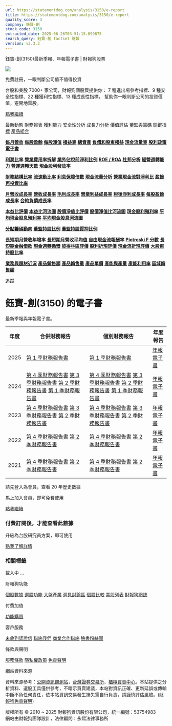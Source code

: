```yaml
---
url: https://statementdog.com/analysis/3150/e-report
title: https://statementdog.com/analysis/3150/e-report
quality_score: 3
company: 鈺寶-創
stock_code: 3150
extracted_date: 2025-06-26T03:51:15.899875
search_query: 鈺寶-創 factset 財報
version: v3.3.3
---
```


鈺寶-創(3150)最新季報、年報電子書 | 財報狗股票















![](https://www.facebook.com/tr?id=1265443774131605&ev=PageView&noscript=1)













































































免費註冊，一眼判斷公司值不值得投資

台股和美股 7000+ 家公司，財報狗個股頁提供你：
7 種進出場參考指標、9 種安全性指標、22 種獲利性指標、13 種成長性指標，
幫助你一眼判斷公司的投資價值，避開地雷股。

[點我繼續](/users/sign_up)

[最新動態](/analysis/3150)
[財務報表](/analysis/3150/monthly-revenue)
[獲利能力](/analysis/3150/profit-margin)
[安全性分析](/analysis/3150/financial-structure-ratio)
[成長力分析](/analysis/3150/monthly-revenue-growth-rate)
[價值評估](/analysis/3150/pe)
[董監與籌碼](/analysis/3150/broker-trading)
[關鍵指標](/analysis/3150/long-term-and-short-term-monthly-revenue-yoy)
[產品組合](/analysis/3150/ai-search)

[**每月營收**](/analysis/3150/monthly-revenue)
[**每股盈餘**](/analysis/3150/eps)
[**每股淨值**](/analysis/3150/nav)
[**損益表**](/analysis/3150/income-statement)
[**總資產**](/analysis/3150/assets)
[**負債和股東權益**](/analysis/3150/liabilities-and-equity)
[**現金流量表**](/analysis/3150/cash-flow-statement)
[**股利政策**](/analysis/3150/dividend-policy)
[**電子書**](/analysis/3150/e-report)

[**利潤比率**](/analysis/3150/profit-margin)
[**營業費用率拆解**](/analysis/3150/operating-expense-ratio)
[**業外佔稅前淨利比例**](/analysis/3150/non-operating-income-to-profit-before-tax)
[**ROE / ROA**](/analysis/3150/roe-roa)
[**杜邦分析**](/analysis/3150/du-pont-analysis)
[**經營週轉能力**](/analysis/3150/turnover-ratio)
[**營運週轉天數**](/analysis/3150/turnover-days)
[**現金股利發放率**](/analysis/3150/dividend-payout-ratio)

[**財務結構比率**](/analysis/3150/financial-structure-ratio)
[**流速動比率**](/analysis/3150/current-ratio-and-quick-ratio)
[**利息保障倍數**](/analysis/3150/interest-coverage-ratio)
[**現金流量分析**](/analysis/3150/cash-flow-analysis)
[**營業現金流對淨利比**](/analysis/3150/operating-cash-flow-to-net-income-ratio)
[**盈餘再投資比率**](/analysis/3150/reinvestment-rate)

[**月營收成長率**](/analysis/3150/monthly-revenue-growth-rate)
[**營收成長率**](/analysis/3150/revenue-growth-rate)
[**毛利成長率**](/analysis/3150/gross-profit-growth-rate)
[**營業利益成長率**](/analysis/3150/operating-income-growth-rate)
[**稅後淨利成長率**](/analysis/3150/net-income-growth-rate)
[**每股盈餘成長率**](/analysis/3150/eps-growth-rate)
[**合約負債成長率**](/analysis/3150/current-contract-liabilities-growth-rate)

[**本益比評價**](/analysis/3150/pe)
[**本益比河流圖**](/analysis/3150/pe-band)
[**股價淨值比評價**](/analysis/3150/pb)
[**股價淨值比河流圖**](/analysis/3150/pb-band)
[**現金股利殖利率**](/analysis/3150/dividend-yield)
[**平均現金股息殖利率**](/analysis/3150/average-dividend-yield)
[**平均現金股息河流圖**](/analysis/3150/average-dividend-yield-band)

[**分點籌碼動向**](/analysis/3150/broker-trading)
[**董監持股比例**](/analysis/3150/board-members-and-supervisors-shares-to-shares-outstanding-ratio)
[**董監持股質押比例**](/analysis/3150/pledging-ratio-of-board-members-and-supervisors)

[**長短期月營收年增率**](/analysis/3150/long-term-and-short-term-monthly-revenue-yoy)
[**長短期月營收平均值**](/analysis/3150/average-long-term-and-short-term-monthly-revenue)
[**自由現金流報酬率**](/analysis/3150/croic)
[**Piotroski F 分數**](/analysis/3150/piotroski-f-score)
[**長短期金融借款**](/analysis/3150/financial-borrowing)
[**現金週轉循環**](/analysis/3150/cash-conversion-cycle)
[**彼得林區評價**](/analysis/3150/peter-lynch-valuation)
[**股利折現評價**](/analysis/3150/dividend-discount-valuation)
[**現金流折現評價**](/analysis/3150/dcf-valuation)
[**大股東持股比率**](/analysis/3150/majority-shareholders-share-ratio)

[**業務與題材近況**](/analysis/3150/ai-search)
[**產品銷售額**](/analysis/3150/product-sales-figure)
[**產品銷售量**](/analysis/3150/product-sales-volume)
[**產品單價**](/analysis/3150/product-unit-price)
[**產能與產量**](/analysis/3150/production-capacity)
[**產能利用率**](/analysis/3150/production-capacity-utilization)
[**區域銷售額**](/analysis/3150/product-regional-sales)

[追蹤](/users/sign_up)

# 鈺寶-創(3150) 的電子書

最新季報與年報電子書。

| 年度 | 合併財務報告 | 個別財務報告 | 年度報告 |
| --- | --- | --- | --- |
| 2025 | [第 1 季財務報告書](/analysis) | [第 1 季財務報告書](https://doc.twse.com.tw/server-java/t57sb01?co_id=3150&colorchg=1&kind=A&step=9&filename=202501_3150_AI2.pdf) | [年報電子書](/analysis) |
| 2024 | [第 4 季財務報告書](/analysis)  [第 3 季財務報告書](/analysis)  [第 2 季財務報告書](/analysis)  [第 1 季財務報告書](/analysis) | [第 4 季財務報告書](https://doc.twse.com.tw/server-java/t57sb01?co_id=3150&colorchg=1&kind=A&step=9&filename=202404_3150_AI2.pdf)  [第 3 季財務報告書](https://doc.twse.com.tw/server-java/t57sb01?co_id=3150&colorchg=1&kind=A&step=9&filename=202403_3150_AI2.pdf)  [第 2 季財務報告書](https://doc.twse.com.tw/server-java/t57sb01?co_id=3150&colorchg=1&kind=A&step=9&filename=202402_3150_AI2.pdf)  [第 1 季財務報告書](https://doc.twse.com.tw/server-java/t57sb01?co_id=3150&colorchg=1&kind=A&step=9&filename=202401_3150_AI2.pdf) | [年報電子書](https://doc.twse.com.tw/server-java/t57sb01?co_id=3150&colorchg=1&kind=F&step=9&filename=2024_3150_20250523F04.pdf) |
| 2023 | [第 4 季財務報告書](/analysis)  [第 3 季財務報告書](/analysis)  [第 2 季財務報告書](/analysis) | [第 4 季財務報告書](https://doc.twse.com.tw/server-java/t57sb01?co_id=3150&colorchg=1&kind=A&step=9&filename=202304_3150_AI2.pdf)  [第 3 季財務報告書](https://doc.twse.com.tw/server-java/t57sb01?co_id=3150&colorchg=1&kind=A&step=9&filename=202303_3150_AI2.pdf)  [第 2 季財務報告書](https://doc.twse.com.tw/server-java/t57sb01?co_id=3150&colorchg=1&kind=A&step=9&filename=202302_3150_AI2.pdf) | [年報電子書](https://doc.twse.com.tw/server-java/t57sb01?co_id=3150&colorchg=1&kind=F&step=9&filename=2023_3150_20240417F04.pdf) |
| 2022 | [第 4 季財務報告書](/analysis)  [第 2 季財務報告書](/analysis) | [第 4 季財務報告書](https://doc.twse.com.tw/server-java/t57sb01?co_id=3150&colorchg=1&kind=A&step=9&filename=202204_3150_AI2.pdf)  [第 2 季財務報告書](https://doc.twse.com.tw/server-java/t57sb01?co_id=3150&colorchg=1&kind=A&step=9&filename=202202_3150_AI2.pdf) | [年報電子書](https://doc.twse.com.tw/server-java/t57sb01?co_id=3150&colorchg=1&kind=F&step=9&filename=2022_3150_20230613F04.pdf) |
| 2021 | [第 4 季財務報告書](/analysis)  [第 2 季財務報告書](/analysis) | [第 4 季財務報告書](https://doc.twse.com.tw/server-java/t57sb01?co_id=3150&colorchg=1&kind=A&step=9&filename=202104_3150_AI2.pdf)  [第 2 季財務報告書](https://doc.twse.com.tw/server-java/t57sb01?co_id=3150&colorchg=1&kind=A&step=9&filename=202102_3150_AI2.pdf) | [年報電子書](https://doc.twse.com.tw/server-java/t57sb01?co_id=3150&colorchg=1&kind=F&step=9&filename=2021_3150_20220623F04.pdf) |

請先登入為會員，查看 20 年歷史數據

馬上加入會員，即可免費使用

[點我繼續](/users/sign_up)

### 付費訂閱後，才能查看此數據

升級為台股研究員方案，即可使用

[點我了解詳情](/pricing)

### 相關標籤

載入中 ...





財報狗功能

[個股數據](/analysis)
[選股功能](/screeners)
[大盤產業](/taiex)
[洞見討論區](/insight)
[個股比較](/compare/tpe)
[美股列表](/us-stock-list)
[財報狗網誌](/blog/)

付費加值

[功能購買](/pricing)

客戶服務

[未收到認證信](/users/recv_auth_fail)
[聯絡我們](/contact)
[商業合作聯絡](/contact)
[臉書粉絲團](//www.facebook.com/statementdog)

條款與聲明

[服務條款](/law/tos)
[隱私權政策](/law/privacy)
[免責聲明](/law/disclaimer)

網站資料來源

資料來源参考：[公開資訊觀測站](http://mops.twse.com.tw/mops/web/index)，[台灣證券交易所](http://www.tse.com.tw/)，[櫃檯買賣中心](http://www.otc.org.tw/)。本站提供之分析資料、選股工具僅供參考，不暗示買賣建議，本站對資訊正確、更新延誤或傳輸中斷不負任何責任，依本站資訊交易發生損失需自行負責，請謹慎評估風險。([財報狗免責聲明](/law/disclaimer))

版權所有 © 2010 ~ 2025 財報狗資訊股份有限公司，統一編號：53754983  
網站由財報狗團隊設計，法律顧問：永熙法律事務所